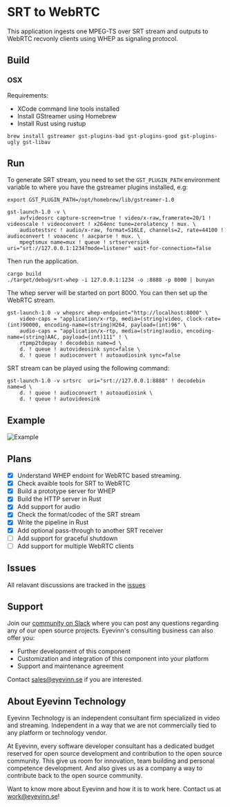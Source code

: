 # SRT to WebRTC
This application ingests one MPEG-TS over SRT stream and outputs to WebRTC recvonly clients using WHEP as signaling protocol.

## Build
### OSX
Requirements:
- XCode command line tools installed
- Install GStreamer using Homebrew
- Install Rust using rustup

```
brew install gstreamer gst-plugins-bad gst-plugins-good gst-plugins-ugly gst-libav
```

## Run

To generate SRT stream, you need to set the `GST_PLUGIN_PATH` environment variable to where you have the gstreamer plugins installed, e.g:

```
export GST_PLUGIN_PATH=/opt/homebrew/lib/gstreamer-1.0

gst-launch-1.0 -v \
    avfvideosrc capture-screen=true ! video/x-raw,framerate=20/1 ! videoscale ! videoconvert ! x264enc tune=zerolatency ! mux. \
    audiotestsrc ! audio/x-raw, format=S16LE, channels=2, rate=44100 ! audioconvert ! voaacenc ! aacparse ! mux. \
    mpegtsmux name=mux ! queue ! srtserversink uri="srt://127.0.0.1:1234?mode=listener" wait-for-connection=false
```

Then run the application. 
```
cargo build
./target/debug/srt-whep -i 127.0.0.1:1234 -o :8888 -p 8000 | bunyan
```

The whep server will be started on port 8000. You can then set up the WebRTC stream.
```
gst-launch-1.0 -v whepsrc whep-endpoint="http://localhost:8000" \
    video-caps = "application/x-rtp, media=(string)video, clock-rate=(int)90000, encoding-name=(string)H264, payload=(int)96" \
    audio-caps = "application/x-rtp, media=(string)audio, encoding-name=(string)AAC, payload=(int)111" ! \
    rtpmp2tdepay ! decodebin name=d \
    d. ! queue ! autovideosink sync=false \
    d. ! queue ! audioconvert ! autoaudiosink sync=false
```
SRT stream can be played using the following command:
```
gst-launch-1.0 -v srtsrc  uri="srt://127.0.0.1:8888" ! decodebin name=d \
    d. ! queue ! audioconvert ! autoaudiosink \
    d. ! queue ! autovideosink

```

## Example
![Example](./docs/Example.gif)

## Plans
- [x] Understand WHEP endoint for WebRTC based streaming.
- [x] Check avaible tools for SRT to WebRTC
- [x] Build a prototype server for WHEP
- [x] Build the HTTP server in Rust
- [x] Add support for audio
- [x] Check the format/codec of the SRT stream
- [x] Write the pipeline in Rust
- [x] Add optional pass-through to another SRT receiver
- [ ] Add support for graceful shutdown
- [ ] Add support for multiple WebRTC clients

## Issues
All relavant discussions are tracked in the [issues](https://github.com/Eyevinn/srt-whep/issues/)

## Support

Join our [community on Slack](http://slack.streamingtech.se) where you can post any questions regarding any of our open source projects. Eyevinn's consulting business can also offer you:

- Further development of this component
- Customization and integration of this component into your platform
- Support and maintenance agreement

Contact [sales@eyevinn.se](mailto:sales@eyevinn.se) if you are interested.

## About Eyevinn Technology

Eyevinn Technology is an independent consultant firm specialized in video and streaming. Independent in a way that we are not commercially tied to any platform or technology vendor.

At Eyevinn, every software developer consultant has a dedicated budget reserved for open source development and contribution to the open source community. This give us room for innovation, team building and personal competence development. And also gives us as a company a way to contribute back to the open source community.

Want to know more about Eyevinn and how it is to work here. Contact us at work@eyevinn.se!